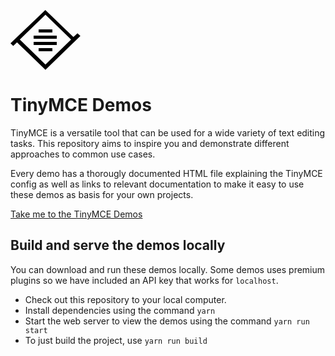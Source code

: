 <svg width="112" height="96" xmlns="http://www.w3.org/2000/svg"><g><path d="M45 31L67 31 67 36 45 36z"/><path d="M45 61L67 61 67 66 45 66z"/><path d="M37 51L74 51 74 56 37 56z"/><path d="M37 41L74 41 74 46 37 46z"/><path d="M55.747 0l44.9 43.24 6.506-6.069 4.677 4.234-55.915 54.412L10.42 51.651l-6.022 5.813L0 53.2 55.747 0zM14.912 47.315L55.93 87.131 96.918 47.31 55.93 7.469 14.912 47.315z"/></g></svg>

# TinyMCE Demos
TinyMCE is a versatile tool that can be used for a wide variety of text editing tasks. This repository aims to inspire you and demonstrate different approaches to common use cases.

Every demo has a thorougly documented HTML file explaining the TinyMCE config as well as links to relevant documentation to make it easy to use these demos as basis for your own projects.

[Take me to the TinyMCE Demos](https://tinymce.github.io/tinymce-demos/)

## Build and serve the demos locally

You can download and run these demos locally. Some demos uses premium plugins so we have included an API key that works for `localhost`.

- Check out this repository to your local computer.
- Install dependencies using the command `yarn`
- Start the web server to view the demos using the command `yarn run start`
- To just build the project, use `yarn run build`
